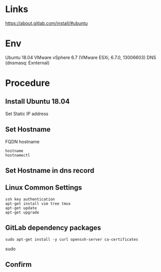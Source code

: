 # Links
https://about.gitlab.com/install/#ubuntu

# Env
Ubuntu 18.04
VMware vSphere 6.7 (VMware ESXi, 6.7.0, 13006603)
DNS (dnsmasq: Exnternal)

# Procedure
## Install Ubuntu 18.04
Set Static IP address 
## Set Hostname
FQDN hostname
```
hostname
hostnamectl
```
## Set Hostname in dns record

## Linux Common Settings
```
ssh key authentication
apt-get install vim tree tmux
apt-get update
apt-get upgrade
```
## GitLab dependency packages
```
sudo apt-get install -y curl openssh-server ca-certificates
```
sudo

## Confirm
